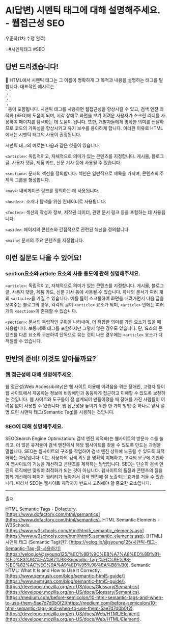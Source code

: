 # AI답변) 시멘틱 태그에 대해 설명해주세요. - 웹접근성 SEO

우준하(1차 수정 완료)

💡#시멘틱태그 #SEO 

## **답변 드리겠습니다!**

<aside>
📌 HTML에서 시맨틱 태그는 그 이름이 명확하게 그 목적과 내용을 설명하는 태그를 말합니다. 대표적인 예시로는 `<main>`, `<aside>`, `<section>`, `<article>` 등이 포함됩니다. 시맨틱 태그를 사용하면 웹접근성을 향상시킬 수 있고, 검색 엔진 최적화 (SEO)에 도움이 되며, 시각 장애로 화면을 보기 어려운 사용자가 스크린 리더를 사용하여 페이지를 탐색하는 데 도움이 됩니다. 또한, 개발자들에게 명확한 의미를 전달하므로 코드의 가독성을 향상시키고 유지 보수를 용이하게 합니다. 이러한 이유로 HTML에서는 시맨틱 태그의 사용이 권장됩니다.

</aside>

시맨틱 태그의 예로는 다음과 같은 것들이 있습니다

`<article>`: 독립적이고, 자체적으로 의미가 있는 콘텐츠를 지정합니다. 게시물, 블로그 글, 사용자 댓글, 제품 카드, 신문 기사 등에 사용될 수 있습니다.

`<section>`: 문서의 섹션을 정의합니다. 섹션은 일반적으로 제목을 가지며, 콘텐츠의 주제적 그룹을 형성합니다.

`<nav>`: 내비게이션 링크를 정의하는 데 사용됩니다.

`<header>`: 소개나 탐색을 위한 컨테이너로 사용됩니다.

`<footer>`: 섹션의 작성자 정보, 저작권 데이터, 관련 문서 링크 등을 포함하는 데 사용됩니다.

`<aside>`: 페이지의 콘텐츠와 간접적으로 관련된 섹션을 정의합니다.

`<main>`: 문서의 주요 콘텐츠를 지정합니다.

## **이런 질문도 나올 수 있어요!**

### section요소와 article 요소의 사용 용도에 관해 설명해주세요.

`<article>`: 독립적이고, 자체적으로 의미가 있는 콘텐츠를 지정합니다. 게시물, 블로그 글, 사용자 댓글, 제품 카드, 신문 기사 등에 사용될 수 있습니다. 하나의 문서가 여러 개의 `<article>`을 가질 수 있습니다. 예를 들어 스크롤하여 화면을 내려가면서 다음 글을 보여주는 블로그의 경우, 각각의 글이 `<article>` 요소가 되며, `<article>` 안에는 여러 개의 `<section>`이 존재할 수 있습니다.

`<section>`: 문서의 독립적인 구획을 나타내며, 더 적합한 의미를 가진 요소가 없을 때 사용합니다. 보통 제목 태그를 포함하지만 그렇지 않은 경우도 있습니다. 단, 요소의 콘텐츠를 다른 요소와 구분하여 단독으로 묶는 것이 나은 경우에는 `<article>` 요소가 더 적절할 수 있습니다.

## **만반의 준비! 이것도 알아둘까요?**

### 웹 접근성에 대해 설명해주세요.

웹 접근성(Web Accessibility)은 웹 사이트 이용에 어려움을 겪는 장애인, 고령자 등이 웹 사이트에서 제공하는 정보에 비장애인과 동등하게 접근하고 이해할 수 있도록 보장하는 것입니다. 웹 사이트와 도구들이 잘 설계되어 만들어졌을 때 장애를 가진 사람들이 어려움 없이 사용할 수 있습니다. 웹 접근성을 높이기 위한 한 가지 방법 중 하나로 앞서 설명 드린 시맨틱 태그(Semantic Tag)를 사용하는 것입니다.

### SEO에 대해 설명해주세요.

SEO(Search Engine Optimization: 검색 엔진 최적화)는 웹사이트의 방문자 수를 늘리고, 더 많은 유저들이 검색 엔진에서 해당 웹사이트를 찾을 수 있도록 만드는 과정을 말합니다.
SEO는 웹사이트의 구조를 작업하여 검색 엔진 상위에 노출될 수 있도록 최적화하는 과정입니다. 이는 사용자의 검색 의도를 명확히 이해하고, 고객의 요구에 기반하여 웹사이트의 기능을 개선하고 콘텐츠를 제작하는 방법입니다.
SEO는 단순히 검색 엔진의 로직에만 맞춰야 최적화가 되는 것이 아닙니다. 웹사이트의 품질과 콘텐츠의 질을 함께 개선해야 페이지 퀄리티가 높아져서 검색 엔진에 잘 노출되는 효과를 거둘 수 있습니다. 따라서 SEO는 웹사이트 제작자가 반드시 고려해야 할 중요한 요소입니다.

---

출처

HTML Semantic Tags - Dofactory. [https://www.dofactory.com/html/semantics](https://www.dofactory.com/html/semantics).
HTML Semantic Elements - W3Schools. [https://www.w3schools.com/html/html5_semantic_elements.asp](https://www.w3schools.com/html/html5_semantic_elements.asp).
[HTML] 시맨틱 태그 (Semantic Tag)란?. [https://velog.io/@syoung125/시맨틱-태그-Semantic-Tag-잘-사용하기](https://velog.io/@syoung125/%EC%8B%9C%EB%A7%A8%ED%8B%B1-%ED%83%9C%EA%B7%B8-Semantic-Tag-%EC%9E%98-%EC%82%AC%EC%9A%A9%ED%95%98%EA%B8%B0).
Semantic HTML: What It Is and How to Use It Correctly. [https://www.semrush.com/blog/semantic-html5-guide/](https://www.semrush.com/blog/semantic-html5-guide/).
[https://developer.mozilla.org/en-US/docs/Glossary/Semantics](https://developer.mozilla.org/en-US/docs/Glossary/Semantics).
[https://medium.com/before-semicolon/10-html-semantic-tags-and-when-to-use-them-5ae7d7d0b0f2](https://medium.com/before-semicolon/10-html-semantic-tags-and-when-to-use-them-5ae7d7d0b0f2).
[https://developer.mozilla.org/en-US/docs/Web/HTML/Element](https://developer.mozilla.org/en-US/docs/Web/HTML/Element).